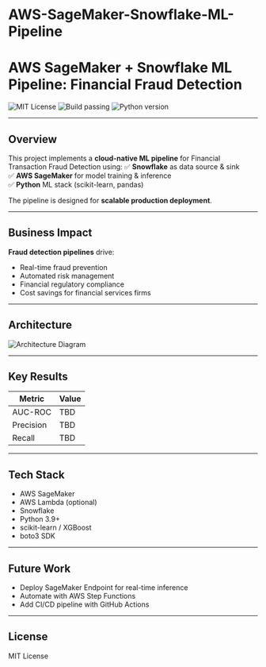 # AWS-SageMaker-Snowflake-ML-Pipeline
# AWS SageMaker + Snowflake ML Pipeline: Financial Fraud Detection

![MIT License](https://img.shields.io/badge/license-MIT-green.svg)
![Build passing](https://img.shields.io/github/actions/workflow/status/Trojan3877/AWS-SageMaker-Snowflake-ML-Pipeline/ci.yml?branch=main)
![Python version](https://img.shields.io/badge/python-3.9%2B-blue)

---

## Overview

This project implements a **cloud-native ML pipeline** for Financial Transaction Fraud Detection using:
✅ **Snowflake** as data source & sink  
✅ **AWS SageMaker** for model training & inference  
✅ **Python** ML stack (scikit-learn, pandas)  

The pipeline is designed for **scalable production deployment**.

---

## Business Impact

**Fraud detection pipelines** drive:
- Real-time fraud prevention  
- Automated risk management  
- Financial regulatory compliance  
- Cost savings for financial services firms  

---

## Architecture

![Architecture Diagram](docs/architecture.png)

---

## Key Results

| Metric | Value |
|--------|-------|
| AUC-ROC | TBD |
| Precision | TBD |
| Recall | TBD |

---

## Tech Stack

- AWS SageMaker  
- AWS Lambda (optional)  
- Snowflake  
- Python 3.9+  
- scikit-learn / XGBoost  
- boto3 SDK  

---

## Future Work

- Deploy SageMaker Endpoint for real-time inference  
- Automate with AWS Step Functions  
- Add CI/CD pipeline with GitHub Actions  

---

## License

MIT License
